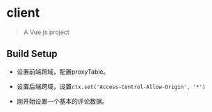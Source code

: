 # client

> A Vue.js project

## Build Setup

- 设置前端跨域，配置proxyTable。

- 设置后端跨域，设置`ctx.set('Access-Control-Allow-Origin', '*')`


- 刚开始设置一个基本的评论数据。

